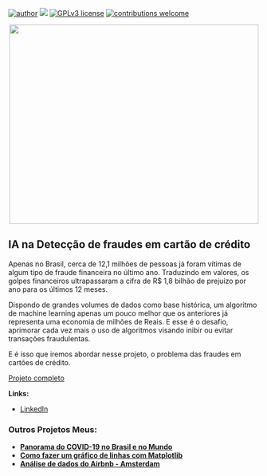 [![author](https://img.shields.io/badge/author-JessicaCunha-red.svg)](https://www.linkedin.com/in/j%C3%A9ssica-cunha/) [![](https://img.shields.io/badge/python-3.9+-blue.svg)](https://www.python.org/downloads/release/python-365/) [![GPLv3 license](https://img.shields.io/badge/License-GPLv3-blue.svg)](http://perso.crans.org/besson/LICENSE.html) [![contributions welcome](https://img.shields.io/badge/contributions-welcome-brightgreen.svg?style=flat)](https://github.com/cunhajessica/Data_Science)

<p align="center">
  <img src="https://img.freepik.com/vetores-gratis/pagamento-com-cartao-de-credito-do-conceito-para-a-pagina-de-destino_52683-24923.jpg?size=338&ext=jpg&ga=GA1.2.601099755.1641643709"height=400px 
width=500px >
</p>



## IA na Detecção de fraudes em cartão de crédito

Apenas no Brasil, cerca de 12,1 milhões de pessoas já foram vítimas de algum tipo de fraude financeira no último ano. Traduzindo em valores, os golpes financeiros ultrapassaram a cifra de R$ 1,8 bilhão de prejuízo por ano para os últimos 12 meses.

Dispondo de grandes volumes de dados como base histórica, um algoritmo de machine learning apenas um pouco melhor que os anteriores já representa uma economia de milhões de Reais. E esse é o desafio, aprimorar cada vez mais o uso de algoritmos visando inibir ou evitar transações fraudulentas.

E é isso que iremos abordar nesse projeto, o problema das fraudes em cartões de crédito.


[Projeto completo](https://github.com/cunhajessica/Detectar_fraudes_em_cartao_de_credito/blob/main/Detec%C3%A7%C3%A3o_de_Fraude_em_Cart%C3%B5es_de_Cr%C3%A9dito_v2.ipynb)

**Links:**

* [LinkedIn](https://www.linkedin.com/in/j%C3%A9ssica-cunha/)




### Outros Projetos Meus:

* **[Panorama do COVID-19 no Brasil e no Mundo](https://github.com/cunhajessica/Panorama_do_COVID_19)**
* **[Como fazer um gráfico de linhas com Matplotlib](https://github.com/cunhajessica/Grafico_de_linhas_com_Matplotlib)**
* **[Análise de dados do Airbnb - Amsterdam](https://github.com/cunhajessica/Analise_Airbnb_Amsterdam)**

